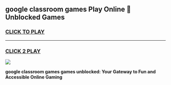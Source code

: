 
## google classroom games Play Online 👋 Unblocked Games
<h3>
<a href="https://premium.freeplayer.one?title=google_classroom_games&ref=19F">CLICK TO PLAY</a></h3>
<hr>

<h3>
<a href="https://premium.freeplayer.one?title=google_classroom_games&ref=19F">CLICK 2 PLAY</a>
  
</h3>

<a href="https://premium.freeplayer.one?title=google_classroom_games&ref=19F"><img src="https://clearcache.store/games.png"></a>


**google classroom games games unblocked: Your Gateway to Fun and Accessible Online Gaming**
